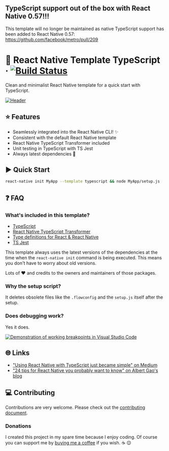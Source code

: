 ## TypeScript support out of the box with React Native 0.57!!!

This template will no longer be maintained as native TypeScript support has been added to React Native 0.57: https://github.com/facebook/metro/pull/209

# :space_invader: React Native Template TypeScript · [![Build Status](https://travis-ci.org/emin93/react-native-template-typescript.svg?branch=master)](https://travis-ci.org/emin93/react-native-template-typescript)

Clean and minimalist React Native template for a quick start with TypeScript.

[![Header](https://cdn-images-1.medium.com/max/500/1*E9RnPOATuhjuNrlFkv5oSg.jpeg)](https://medium.com/@emin93/react-native-typescript-b965059109d3)

## :star: Features

- Seamlessly integrated into the React Native CLI! :sparkles:
- Consistent with the default React Native template
- React Native TypeScript Transformer included
- Unit testing in TypeScript with TS Jest
- Always latest dependencies :raised_hands:

## :arrow_forward: Quick Start

```bash
react-native init MyApp --template typescript && node MyApp/setup.js
```

## :question: FAQ

### What's included in this template?

- [TypeScript](https://github.com/Microsoft/TypeScript)
- [React Native TypeScript Transformer](https://github.com/ds300/react-native-typescript-transformer)
- [Type definitions for React & React Native](https://github.com/DefinitelyTyped/DefinitelyTyped)
- [TS Jest](https://github.com/kulshekhar/ts-jest)

This template always uses the latest versions of the dependencies at the time when the `react-native init` command is being executed. This means you don't have to worry about old versions.

Lots of :heart: and credits to the owners and maintainers of those packages.

### Why the setup script?

It deletes obsolete files like the `.flowconfig` and the `setup.js` itself after the setup.

### Does debugging work?

Yes it does.

[![Demonstration of working breakpoints in Visual Studio Code](https://cdn-images-1.medium.com/max/1600/1*ZXfzgq1xKz1B3chYy9xE7w.png)](https://medium.com/@emin93/react-native-typescript-b965059109d3)

## :globe_with_meridians: Links

- ["Using React Native with TypeScript just became simple" on Medium](https://medium.com/@emin93/react-native-typescript-b965059109d3)
- ["24 tips for React Native you probably want to know" on Albert Gao's blog](http://albertgao.xyz/2018/05/30/24-tips-for-react-native-you-probably-want-to-know/#9-For-Typescript)

## :computer: Contributing

Contributions are very welcome. Please check out the [contributing document](https://github.com/emin93/react-native-template-typescript/blob/master/CONTRIBUTING.md).

### Donations

I created this project in my spare time because I enjoy coding. Of course you can support me by [buying me a coffee](https://www.paypal.me/emin93) if you wish. :coffee: :relieved:
